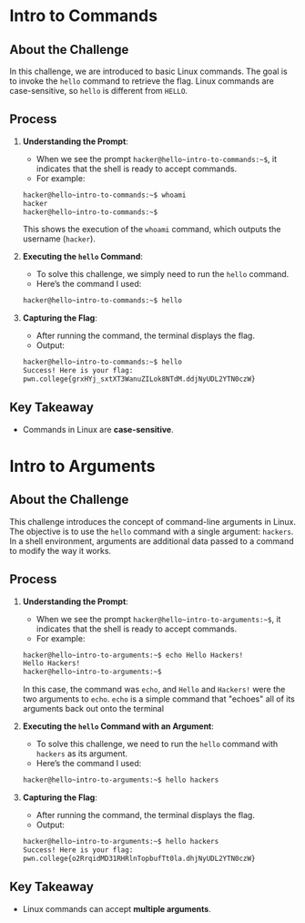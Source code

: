 # Intro to Commands

## About the Challenge
In this challenge, we are introduced to basic Linux commands. The goal is to invoke the `hello` command to retrieve the flag. Linux commands are case-sensitive, so `hello` is different from `HELLO`.

## Process
1. **Understanding the Prompt**:
    - When we see the prompt `hacker@hello~intro-to-commands:~$`, it indicates that the shell is ready to accept commands.
    - For example:
    ```bash
    hacker@hello~intro-to-commands:~$ whoami
    hacker
    hacker@hello~intro-to-commands:~$
    ```
    This shows the execution of the `whoami` command, which outputs the username (`hacker`).

2. **Executing the `hello` Command**:
    - To solve this challenge, we simply need to run the `hello` command.
    - Here’s the command I used:
    ```bash
    hacker@hello~intro-to-commands:~$ hello
    ```

3. **Capturing the Flag**:
    - After running the command, the terminal displays the flag.
    - Output:
    ```bash
    hacker@hello~intro-to-commands:~$ hello
    Success! Here is your flag:
    pwn.college{grxHYj_sxtXT3WanuZILok8NTdM.ddjNyUDL2YTN0czW}
    ```

## Key Takeaway
- Commands in Linux are **case-sensitive**.

# Intro to Arguments

## About the Challenge
This challenge introduces the concept of command-line arguments in Linux. The objective is to use the `hello` command with a single argument: `hackers`. In a shell environment, arguments are additional data passed to a command to modify the way it works.

## Process
1. **Understanding the Prompt**:
    - When we see the prompt `hacker@hello~intro-to-arguments:~$`, it indicates that the shell is ready to accept commands.
    - For example:
    ```bash
    hacker@hello~intro-to-arguments:~$ echo Hello Hackers!
    Hello Hackers!
    hacker@hello~intro-to-arguments:~$
    ```
    In this case, the command was `echo`, and `Hello` and `Hackers!` were the two arguments to `echo`. `echo` is a simple command that "echoes" all of its arguments back out       onto the terminal

2. **Executing the `hello` Command with an Argument**:
    - To solve this challenge, we need to run the `hello` command with `hackers` as its argument.
    - Here’s the command I used:
    ```bash
    hacker@hello~intro-to-arguments:~$ hello hackers
    ```

3. **Capturing the Flag**:
    - After running the command, the terminal displays the flag.
    - Output:
    ```bash
    hacker@hello~intro-to-arguments:~$ hello hackers
    Success! Here is your flag:
    pwn.college{o2RrqidMD31RHRlnTopbufTt0la.dhjNyUDL2YTN0czW}
    ```

## Key Takeaway
- Linux commands can accept **multiple arguments**.

